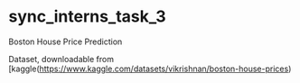 # sync_interns_task_3
Boston House Price Prediction


Dataset, downloadable from [kaggle(https://www.kaggle.com/datasets/vikrishnan/boston-house-prices)
